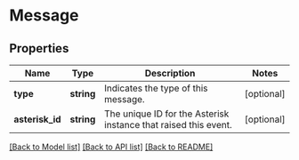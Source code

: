# Message

## Properties
Name | Type | Description | Notes
------------ | ------------- | ------------- | -------------
**type** | **string** | Indicates the type of this message. | [optional] 
**asterisk_id** | **string** | The unique ID for the Asterisk instance that raised this event. | [optional] 

[[Back to Model list]](../README.md#documentation-for-models) [[Back to API list]](../README.md#documentation-for-api-endpoints) [[Back to README]](../README.md)


